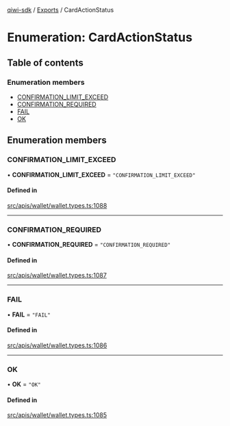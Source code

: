 [qiwi-sdk](../README.md) / [Exports](../modules.md) / CardActionStatus

# Enumeration: CardActionStatus

## Table of contents

### Enumeration members

- [CONFIRMATION\_LIMIT\_EXCEED](CardActionStatus.md#confirmation_limit_exceed)
- [CONFIRMATION\_REQUIRED](CardActionStatus.md#confirmation_required)
- [FAIL](CardActionStatus.md#fail)
- [OK](CardActionStatus.md#ok)

## Enumeration members

### CONFIRMATION\_LIMIT\_EXCEED

• **CONFIRMATION\_LIMIT\_EXCEED** = `"CONFIRMATION_LIMIT_EXCEED"`

#### Defined in

[src/apis/wallet/wallet.types.ts:1088](https://github.com/AlexXanderGrib/node-qiwi-sdk/blob/0783ca8/src/apis/wallet/wallet.types.ts#L1088)

___

### CONFIRMATION\_REQUIRED

• **CONFIRMATION\_REQUIRED** = `"CONFIRMATION_REQUIRED"`

#### Defined in

[src/apis/wallet/wallet.types.ts:1087](https://github.com/AlexXanderGrib/node-qiwi-sdk/blob/0783ca8/src/apis/wallet/wallet.types.ts#L1087)

___

### FAIL

• **FAIL** = `"FAIL"`

#### Defined in

[src/apis/wallet/wallet.types.ts:1086](https://github.com/AlexXanderGrib/node-qiwi-sdk/blob/0783ca8/src/apis/wallet/wallet.types.ts#L1086)

___

### OK

• **OK** = `"OK"`

#### Defined in

[src/apis/wallet/wallet.types.ts:1085](https://github.com/AlexXanderGrib/node-qiwi-sdk/blob/0783ca8/src/apis/wallet/wallet.types.ts#L1085)
